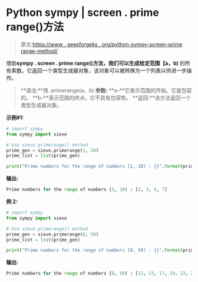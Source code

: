 # Python sympy | screen . prime range()方法

> 原文:[https://www . geesforgeks . org/python-sympy-screen-prime range-method/](https://www.geeksforgeeks.org/python-sympy-sieve-primerange-method/)

借助**sympy . screen . prime range()**方法，我们可以生成给定范围**【a，b)** 的所有素数。它返回一个类型生成器对象，该对象可以被转换为一个列表以供进一步操作。

> **语法:**筛. primerange(a，b)
> **参数:**
> **a–**它表示范围的开始。它是包容的。
> **b–**表示范围的终点。它不具有包容性。
> **返回:**该方法返回一个类型生成器对象。

**示例#1:**

```py
# import sympy 
from sympy import sieve

# Use sieve.primerange() method 
prime_gen = sieve.primerange(1, 10) 
prime_list = list(prime_gen)

print("Prime numbers for the range of numbers [1, 10) : {}".format(prime_list))  
```

**输出:**

```py
Prime numbers for the range of numbers [1, 10) : [2, 3, 5, 7]

```

**例 2:**

```py
# import sympy 
from sympy import sieve

# Use sieve.primerange() method 
prime_gen = sieve.primerange(8, 50) 
prime_list = list(prime_gen)

print("Prime numbers for the range of numbers [8, 50) : {}".format(prime_list))      
```

**输出:**

```py
Prime numbers for the range of numbers [8, 50) : [11, 13, 17, 19, 23, 29, 31, 37, 41, 43, 47]

```